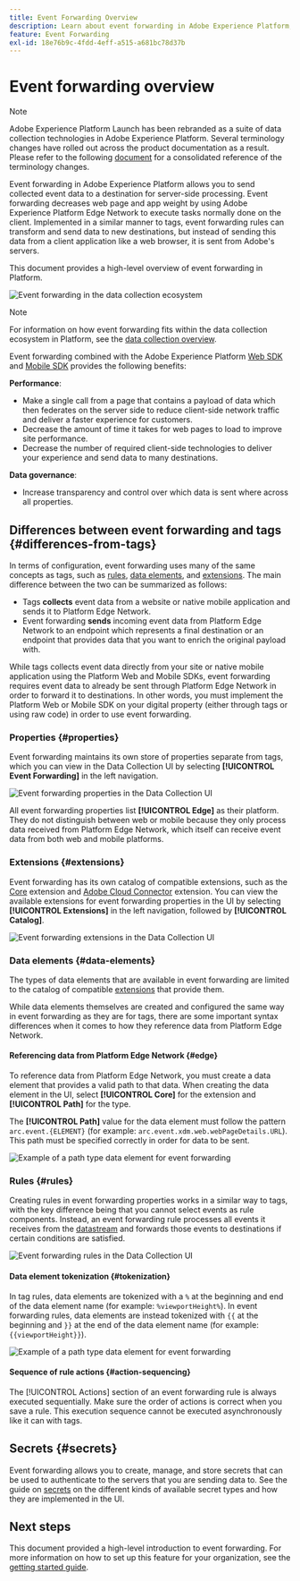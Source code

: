 ```yaml
---
title: Event Forwarding Overview
description: Learn about event forwarding in Adobe Experience Platform, which allows you to use the Platform Edge Network to execute tasks without changing your tag implementation.
feature: Event Forwarding
exl-id: 18e76b9c-4fdd-4eff-a515-a681bc78d37b
---
```

# Event forwarding overview

>[!NOTE]
>
>Adobe Experience Platform Launch has been rebranded as a suite of data collection technologies in Adobe Experience Platform. Several terminology changes have rolled out across the product documentation as a result. Please refer to the following [document](../../term-updates.md) for a consolidated reference of the terminology changes.

Event forwarding in Adobe Experience Platform allows you to send collected event data to a destination for server-side processing. Event forwarding decreases web page and app weight by using Adobe Experience Platform Edge Network to execute tasks normally done on the client. Implemented in a similar manner to tags, event forwarding rules can transform and send data to new destinations, but instead of sending this data from a client application like a web browser, it is sent from Adobe's servers.

This document provides a high-level overview of event forwarding in Platform.

![Event forwarding in the data collection ecosystem](../../../collection/images/home/event-forwarding.png)

>[!NOTE]
>
>For information on how event forwarding fits within the data collection ecosystem in Platform, see the [data collection overview](../../../collection/home.md).

Event forwarding combined with the Adobe Experience Platform [Web SDK](../../../edge/home.md) and [Mobile SDK](https://aep-sdks.gitbook.io/docs/) provides the following benefits:

**Performance**:

* Make a single call from a page that contains a payload of data which then federates on the server side to reduce client-side network traffic and deliver a faster experience for customers.
* Decrease the amount of time it takes for web pages to load to improve site performance.
* Decrease the number of required client-side technologies to deliver your experience and send data to many destinations.

**Data governance**:

* Increase transparency and control over which data is sent where across all properties.

## Differences between event forwarding and tags {#differences-from-tags}

In terms of configuration, event forwarding uses many of the same concepts as tags, such as [rules](../managing-resources/rules.md), [data elements](../managing-resources/data-elements.md), and [extensions](../managing-resources/extensions/overview.md). The main difference between the two can be summarized as follows: 

* Tags **collects** event data from a website or native mobile application and sends it to Platform Edge Network.
* Event forwarding **sends** incoming event data from Platform Edge Network to an endpoint which represents a final destination or an endpoint that provides data that you want to enrich the original payload with.

While tags collects event data directly from your site or native mobile application using the Platform Web and Mobile SDKs, event forwarding requires event data to already be sent through Platform Edge Network in order to forward it to destinations. In other words, you must implement the Platform Web or Mobile SDK on your digital property (either through tags or using raw code) in order to use event forwarding.

### Properties {#properties}

Event forwarding maintains its own store of properties separate from tags, which you can view in the Data Collection UI by selecting **[!UICONTROL Event Forwarding]** in the left navigation.

![Event forwarding properties in the Data Collection UI](../../images/ui/event-forwarding/overview/properties.png)

All event forwarding properties list **[!UICONTROL Edge]** as their platform. They do not distinguish between web or mobile because they only process data received from Platform Edge Network, which itself can receive event data from both web and mobile platforms.

### Extensions {#extensions}

Event forwarding has its own catalog of compatible extensions, such as the [Core](../../extensions/web/core/event-forwarding.md) extension and [Adobe Cloud Connector](../../extensions/web/cloud-connector/overview.md) extension. You can view the available extensions for event forwarding properties in the UI by selecting **[!UICONTROL Extensions]** in the left navigation, followed by **[!UICONTROL Catalog]**.

![Event forwarding extensions in the Data Collection UI](../../images/ui/event-forwarding/overview/extensions.png)

### Data elements {#data-elements}

The types of data elements that are available in event forwarding are limited to the catalog of compatible [extensions](#extensions) that provide them.

While data elements themselves are created and configured the same way in event forwarding as they are for tags, there are some important syntax differences when it comes to how they reference data from Platform Edge Network.

#### Referencing data from Platform Edge Network {#edge}
    
To reference data from Platform Edge Network, you must create a data element that provides a valid path to that data. When creating the data element in the UI, select **[!UICONTROL Core]** for the extension and **[!UICONTROL Path]** for the type.

The **[!UICONTROL Path]** value for the data element must follow the pattern `arc.event.{ELEMENT}` (for example: `arc.event.xdm.web.webPageDetails.URL`). This path must be specified correctly in order for data to be sent.

![Example of a path type data element for event forwarding](../../images/ui/event-forwarding/overview/data-reference.png)

### Rules {#rules}

Creating rules in event forwarding properties works in a similar way to tags, with the key difference being that you cannot select events as rule components. Instead, an event forwarding rule processes all events it receives from the [datastream](../../../edge/fundamentals/datastreams.md) and forwards those events to destinations if certain conditions are satisfied.

![Event forwarding rules in the Data Collection UI](../../images/ui/event-forwarding/overview/rules.png)

#### Data element tokenization {#tokenization}

In tag rules, data elements are tokenized with a `%` at the beginning and end of the data element name (for example: `%viewportHeight%`). In event forwarding rules, data elements are instead tokenized with `{{` at the beginning and `}}` at the end of the data element name (for example: `{{viewportHeight}}`).

![Example of a path type data element for event forwarding](../../images/ui/event-forwarding/overview/tokenization.png)

#### Sequence of rule actions {#action-sequencing}

The [!UICONTROL Actions] section of an event forwarding rule is always executed sequentially. Make sure the order of actions is correct when you save a rule. This execution sequence cannot be executed asynchronously like it can with tags.

## Secrets {#secrets}

Event forwarding allows you to create, manage, and store secrets that can be used to authenticate to the servers that you are sending data to. See the guide on [secrets](./secrets.md) on the different kinds of available secret types and how they are implemented in the UI.

## Next steps

This document provided a high-level introduction to event forwarding. For more information on how to set up this feature for your organization, see the [getting started guide](./getting-started.md).
